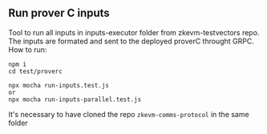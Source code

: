 ## Run prover C inputs
Tool to run all inputs in inputs-executor folder from zkevm-testvectors repo. The inputs are formated and sent to the deployed proverC throught GRPC.
How to run:
```
npm i
cd test/proverc
```
```
npx mocha run-inputs.test.js
or
npx mocha run-inputs-parallel.test.js
````

It's necessary to have cloned the repo `zkevm-comms-protocol` in the same folder